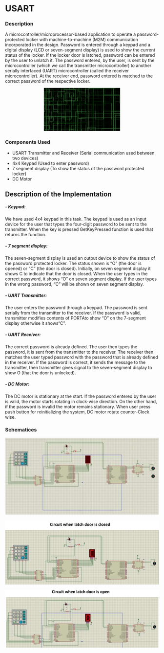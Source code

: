 # USART

### Description

A microcontroller/microprocessor-based application to operate a password-protected locker with machine-to-machine (M2M) communication incorporated in the design. Password is entered through a keypad and a digital display (LCD or seven-segment display) is used to show the current status of the locker. If the locker door is latched, password can be entered by the user to unlatch it. The password entered, by the user, is sent by the microcontroller (which we call the transmitter microcontroller) to another serially interfaced (UART) microcontroller (called the receiver microcontroller). At the receiver end, password entered is matched to the correct password of the respective locker.

<p align="center"><img src="./schematices/circuit.gif" /> </p>

### Components Used

- USART Transmitter and Receiver (Serial communication used between two devices)
- 4x4 Keypad (Used to enter password)
- 7 segment display (To show the status of the password protected locker)
- DC Motor

## Description of the Implementation

##### - Keypad:

We have used 4x4 keypad in this task. The keypad is used as an input device for the user that types the four-digit password to be sent to the transmitter. When the key is pressed GetKeyPressed function is used that returns the function.

##### - 7 segment display:

The seven-segment display is used an output device to show the status of the password protected locker. The status shown is “O” (the door is opened) or “C” (the door is closed). Initially, on seven segment display it shows C to indicate that the door is closed. When the user types in the correct password, it shows “O” on seven segment display. If the user types in the wrong password, “C” will be shown on seven segment display.

##### - UART Transmitter:

The user enters the password through a keypad. The password is sent serially from the transmitter to the receiver. If the password is valid, transmitter modifies contents of PORTAto show “O” on the 7-segment display otherwise it shows“C”.

##### - UART Receiver:

The correct password is already defined. The user then types the password, it is sent from the transmitter to the receiver. The receiver then matches the user typed password with the password that is already defined in the receiver. If the password is correct, it sends the message to the transmitter, then transmitter gives signal to the seven-segment display to show O (that the door is unlocked).

#####  - DC Motor:

The DC motor is stationary at the start. If the password entered by the user is valid, the motor starts rotating in clock-wise direction. On the other hand, if the password is invalid the motor remains stationary. When user press push button for reinitializing the system, DC motor rotate counter-Clock wise.

### Schematices

<p align="center"><img src="./schematices/schematices_1.PNG" alt="Alt text" title="Optional title" /> </p>

<p align="center"><img src="./schematices/closed.PNG" alt="Alt text" title="Optional title" /> </p>

<p align="center"><img src="./schematices/open.PNG" alt="Alt text" title="Optional title" /> </p>
